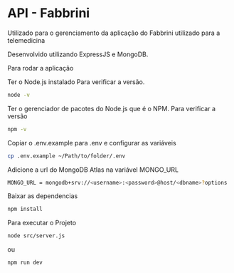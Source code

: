 # API - Fabbrini
Utilizado para o gerenciamento da aplicação do Fabbrini utilizado para a telemedicina

Desenvolvido utilizando ExpressJS e MongoDB.

Para rodar a aplicação 

Ter o Node.js instalado
Para verificar a versão.
```bash
node -v
```

Ter o gerenciador de pacotes do Node.js que é o NPM.
Para verificar a versão
```bash
npm -v
```
Copiar o .env.example para .env e configurar as variáveis
```bash
cp .env.example ~/Path/to/folder/.env
```
Adicione a url do MongoDB Atlas na variável MONGO_URL
```bash
MONGO_URL = mongodb+srv://<username>:<password>@host/<dbname>?options
```


Baixar as dependencias
```bash
npm install 
```

Para executar o Projeto

```bash
node src/server.js
```
ou 
```bash
npm run dev
```
